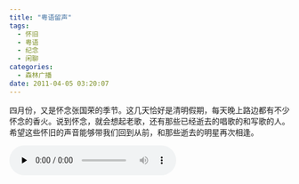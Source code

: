 ```yaml
---
title: "粤语留声"
tags:
  - 怀旧
  - 粤语
  - 纪念
  - 闲聊
categories:
  - 森林广播
date: 2011-04-05 03:20:07
---
```


四月份，又是怀念张国荣的季节。这几天恰好是清明假期，每天晚上路边都有不少怀念的香火。说到怀念，就会想起老歌，还有那些已经逝去的唱歌的和写歌的人。希望这些怀旧的声音能够带我们回到从前，和那些逝去的明星再次相逢。   

<audio id="audio" controls="" preload="none">
  <source id="mp3" src="http://www.coletree.com/radio/coletree_radio_015.mp3">
</audio>